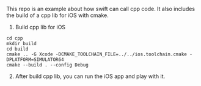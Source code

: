 This repo is an example about how swift can call cpp code. It also includes the build of a cpp lib for iOS with cmake.

1. Build cpp lib for iOS
```shell
cd cpp
mkdir build
cd build
cmake .. -G Xcode -DCMAKE_TOOLCHAIN_FILE=../../ios.toolchain.cmake -DPLATFORM=SIMULATOR64
cmake --build . --config Debug
```

2. After build cpp lib, you can run the iOS app and play with it.